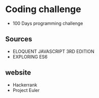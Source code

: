 # Coding challenge

- 100 Days programming challenge

## Sources
- ELOQUENT JAVASCRIPT 3RD EDITION
- EXPLORING ES6

## website 
- Hackerrank
- Project Euler
